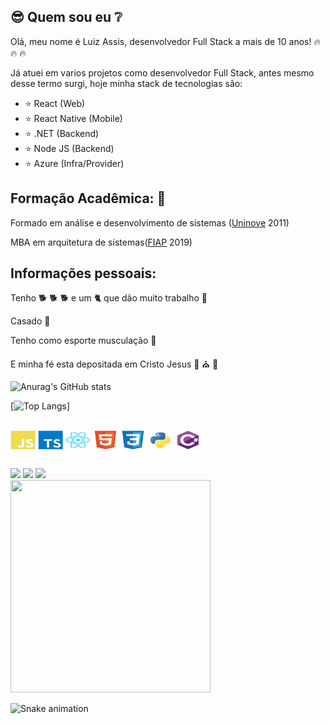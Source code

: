## :sunglasses: Quem sou eu :grey_question:

Olá, meu nome é Luiz Assis, desenvolvedor Full Stack a mais de 10 anos! :fire: :fire: :fire:

Já atuei em varios projetos como desenvolvedor Full Stack, antes mesmo desse termo surgi, hoje minha stack de tecnologias são:
 - :star: React (Web)
 - :star: React Native (Mobile)
 - :star: .NET (Backend)
 - :star: Node JS (Backend)
 - :star: Azure (Infra/Provider)
 
## Formação Acadêmica: :school:

Formado em análise e desenvolvimento de sistemas (<a target=”_blank” href="https://www.uninove.br/cursos/graduacao/presencial/tecnologia-analise-desenvolvimento-de-sistemas">Uninove</a> 2011)

MBA em arquitetura de sistemas(<a target=”_blank” href="https://www.fiap.com.br/live/mba/mba-em-arquitetura-e-desenvolvimento-na-plataforma-net/">FIAP</a> 2019)

## Informações pessoais:
Tenho :dog2: :dog2: :dog2: e um :cat2: que dão muito trabalho :running:

Casado :couple:

Tenho como esporte musculação :muscle:

E minha fé esta depositada em Cristo Jesus :pray: :church: :sheep:

![Anurag's GitHub stats](https://github-readme-stats.vercel.app/api?username=nandoplayart&show_icons=true&theme=dracula)

[![Top Langs](https://github-readme-stats-sigma-five.vercel.app/api/top-langs/?username=nandoplayart&theme=react&line_height=40&hide=css)]

<div style="display: inline_block"><br>
  <img align="center" alt="Rafa-Js" height="30" width="40" src="https://raw.githubusercontent.com/devicons/devicon/master/icons/javascript/javascript-plain.svg">
  <img align="center" alt="Rafa-Ts" height="30" width="40" src="https://raw.githubusercontent.com/devicons/devicon/master/icons/typescript/typescript-plain.svg">
  <img align="center" alt="Rafa-React" height="30" width="40" src="https://raw.githubusercontent.com/devicons/devicon/master/icons/react/react-original.svg">
  <img align="center" alt="Rafa-HTML" height="30" width="40" src="https://raw.githubusercontent.com/devicons/devicon/master/icons/html5/html5-original.svg">
  <img align="center" alt="Rafa-CSS" height="30" width="40" src="https://raw.githubusercontent.com/devicons/devicon/master/icons/css3/css3-original.svg">
  <img align="center" alt="Rafa-Python" height="30" width="40" src="https://raw.githubusercontent.com/devicons/devicon/master/icons/python/python-original.svg">
  <img align="center" alt="Rafa-Csharp" height="30" width="40" src="https://raw.githubusercontent.com/devicons/devicon/master/icons/csharp/csharp-original.svg">
</div>
  
  ##
 
<div> 
  <a href="https://instagram.com/nandoplayart" target="_blank"><img src="https://img.shields.io/badge/-Instagram-%23E4405F?style=for-the-badge&logo=instagram&logoColor=white" target="_blank"></a>
  <a href = "mailto:nandoplaydesenvolvimento@gmail.com"><img src="https://img.shields.io/badge/-Gmail-%23333?style=for-the-badge&logo=gmail&logoColor=white" target="_blank"></a>
  <a href="https://www.linkedin.com/in/luiz-fernando-lanna-andr%C3%A9-de-assis-62b26b44/" target="_blank"><img src="https://img.shields.io/badge/-LinkedIn-%230077B5?style=for-the-badge&logo=linkedin&logoColor=white" target="_blank"></a> 
 
 <div style="displey: 'flex', flex-direction: 'column'">
   <img height="340" width="320" src="https://cdn.dribbble.com/users/2131993/screenshots/4948736/media/45dceb640723d72436c427add7966cf8.gif"    target="_blank" />
 </div>
 
 
  ![Snake animation](https://github.com/rafaballerini2/rafaballerini2/blob/output/github-contribution-grid-snake.svg)
</div>

